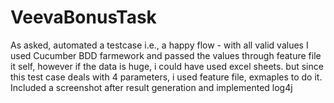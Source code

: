 # VeevaBonusTask

As asked, automated a testcase i.e., a happy flow - with all valid values
I used Cucumber BDD farmework and passed the values through feature file it self, however if the data is huge, i could have used excel sheets. 
but since this test case deals with 4 parameters, i used feature file, exmaples to do it.
Included a screenshot after result generation and implemented log4j



